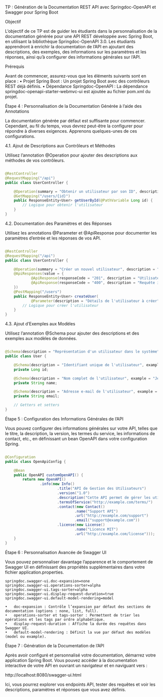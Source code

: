 TP : Génération de la Documentation REST API avec Springdoc-OpenAPI et Swagger pour Spring Boot

Objectif

L’objectif de ce TP est de guider les étudiants dans la personnalisation de la documentation générée pour une API REST
développée avec Spring Boot, en utilisant la bibliothèque Springdoc-OpenAPI 3.0. Les étudiants apprendront à enrichir la
documentation de l’API en ajoutant des descriptions, des exemples, des informations sur les paramètres et les réponses,
ainsi qu’à configurer des informations générales sur l’API.

Prérequis

Avant de commencer, assurez-vous que les éléments suivants sont en place :
• Projet Spring Boot : Un projet Spring Boot avec des contrôleurs REST déjà définis.
• Dépendance Springdoc-OpenAPI : La dépendance springdoc-openapi-starter-webmvc-ui est ajoutée au fichier pom.xml du
projet.

Étape 4 : Personnalisation de la Documentation Générée à l’aide des Annotations

La documentation générée par défaut est suffisante pour commencer. Cependant, au fil du temps, vous devrez peut-être la
configurer pour répondre à diverses exigences. Apprenons quelques-unes de ces configurations.

4.1. Ajout de Descriptions aux Contrôleurs et Méthodes

Utilisez l’annotation @Operation pour ajouter des descriptions aux méthodes de vos contrôleurs.

```java

@RestController
@RequestMapping("/api")
public class UserController {

    @Operation(summary = "Obtenir un utilisateur par son ID", description = "Retourne les détails de l'utilisateur spécifié par l'ID.")
    @GetMapping("/users/{id}")
    public ResponseEntity<User> getUserById(@PathVariable Long id) {
        // Logique pour obtenir l'utilisateur
    }
}
```

4.2. Documentation des Paramètres et des Réponses

Utilisez les annotations @Parameter et @ApiResponse pour documenter les paramètres d’entrée et les réponses de vos API.

```java

@RestController
@RequestMapping("/api")
public class UserController {

    @Operation(summary = "Créer un nouvel utilisateur", description = "Ajoute un nouvel utilisateur au système.")
    @ApiResponses(value = {
            @ApiResponse(responseCode = "201", description = "Utilisateur créé avec succès"),
            @ApiResponse(responseCode = "400", description = "Requête invalide")
    })
    @PostMapping("/users")
    public ResponseEntity<User> createUser(
            @Parameter(description = "Détails de l'utilisateur à créer") @RequestBody User user) {
        // Logique pour créer l'utilisateur
    }
}
```

4.3. Ajout d’Exemples aux Modèles

Utilisez l’annotation @Schema pour ajouter des descriptions et des exemples aux modèles de données.

```java

@Schema(description = "Représentation d'un utilisateur dans le système")
public class User {

    @Schema(description = "Identifiant unique de l'utilisateur", example = "1")
    private Long id;

    @Schema(description = "Nom complet de l'utilisateur", example = "Jean Dupont")
    private String name;

    @Schema(description = "Adresse e-mail de l'utilisateur", example = "jean.dupont@example.com")
    private String email;

    // Getters et setters
}
```

Étape 5 : Configuration des Informations Générales de l’API

Vous pouvez configurer des informations générales sur votre API, telles que le titre, la description, la version, les
termes du service, les informations de contact, etc., en définissant un bean OpenAPI dans votre configuration Spring.

```java

@Configuration
public class OpenApiConfig {

    @Bean
    public OpenAPI customOpenAPI() {
        return new OpenAPI()
                .info(new Info()
                        .title("API de Gestion des Utilisateurs")
                        .version("1.0")
                        .description("Cette API permet de gérer les utilisateurs du système.")
                        .termsOfService("http://example.com/terms/")
                        .contact(new Contact()
                                .name("Support API")
                                .url("http://example.com/support")
                                .email("support@example.com"))
                        .license(new License()
                                .name("Licence MIT")
                                .url("http://example.com/license")));
    }
}
```

Étape 6 : Personnalisation Avancée de Swagger UI

Vous pouvez personnaliser davantage l’apparence et le comportement de Swagger UI en définissant des propriétés
supplémentaires dans votre fichier application.properties.

```properties
springdoc.swagger-ui.doc-expansion=none
springdoc.swagger-ui.operations-sorter=alpha
springdoc.swagger-ui.tags-sorter=alpha
springdoc.swagger-ui.display-request-duration=true
springdoc.swagger-ui.default-model-rendering=model
```

	•	doc-expansion : Contrôle l’expansion par défaut des sections de documentation (options : none, list, full).
	•	operations-sorter et tags-sorter : Permettent de trier les opérations et les tags par ordre alphabétique.
	•	display-request-duration : Affiche la durée des requêtes dans Swagger UI.
	•	default-model-rendering : Définit la vue par défaut des modèles (model ou example).

Étape 7 : Génération de la Documentation de l’API

Après avoir configuré et personnalisé votre documentation, démarrez votre application Spring Boot. Vous pouvez accéder à
la documentation interactive de votre API en ouvrant un navigateur et en naviguant vers :

http://localhost:8080/swagger-ui.html

Ici, vous pourrez explorer vos endpoints API, tester des requêtes et voir les descriptions, paramètres et réponses que
vous avez définis.
